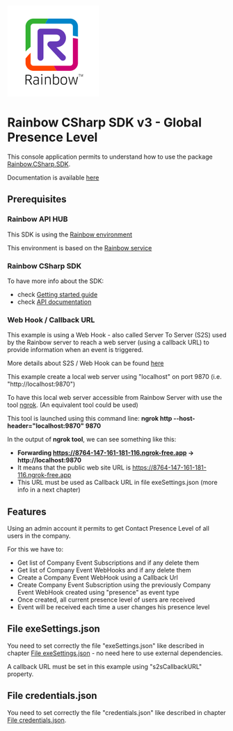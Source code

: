 ![Rainbow](./../../../logo_rainbow.png)

# Rainbow CSharp SDK v3 - Global Presence Level

This console application permits to understand how to use the package [Rainbow.CSharp.SDK](https://www.nuget.org/packages/Rainbow.CSharp.SDK).

Documentation is available [here](https://developers.openrainbow.com/doc/sdk/csharp/core/lts/guides/001_getting_started)

## Prerequisites

### Rainbow API HUB

This SDK is using the [Rainbow environment](https://developers.openrainbow.com/)
 
This environment is based on the [Rainbow service](https://www.openrainbow.com/) 

### Rainbow CSharp SDK

To have more info about the SDK:
- check [Getting started guide](https://developers.openrainbow.com/doc/sdk/csharp/core/lts/guides/001_getting_started)
- check [API documentation](https://developers.openrainbow.com/doc/sdk/csharp/core/lts/api/Rainbow.Application)

### Web Hook / Callback URL

This example is using a Web Hook - also called Server To Server (S2S) used by the Rainbow server to reach a web server (using a callback URL) to provide information when an event is triggered.

More details about S2S / Web Hook can be found [here](https://developers.openrainbow.com/doc/sdk/csharp/core/lts/guides/035_events_mode)

This example create a local web server using "localhost" on port 9870 (i.e. "http://localhost:9870")

To have this local web server accessible from Rainbow Server with use the tool [ngrok](https://ngrok.com/). (An equivalent tool could be used)

This tool is launched using this command line:
**ngrok http --host-header="localhost:9870" 9870**

In the output of **ngrok tool**, we can see something like this:
- **Forwarding https://8764-147-161-181-116.ngrok-free.app -> http://localhost:9870** 
- It means that the public web site URL is https://8764-147-161-181-116.ngrok-free.app
- This URL must be used as Callback URL in file exeSettings.json (more info in a next chapter)

## Features

Using an admin account it permits to get Contact Presence Level of all users in the company.

For this we have to:
- Get list of Company Event Subscriptions and if any delete them
- Get list of Company Event WebHooks and if any delete them
- Create a Company Event WebHook using a Callback Url
- Create Company Event Subscription using the previously Company Event WebHook created using "presence" as event type
- Once created, all current presence level of users are received
- Event will be received each time a user changes his presence level

## File exeSettings.json

You need to set correctly the file "exeSettings.json" like described in chapter [File exeSettings.json](./../../ConfigurationFiles.md#exeSettings.json) - no need here to use external dependencies.

A callback URL must be set in this example using "s2sCallbackURL" property.

## File credentials.json

You need to set correctly the file "credentials.json" like described in chapter [File credentials.json](./../../ConfigurationFiles.md#credentials.json).
